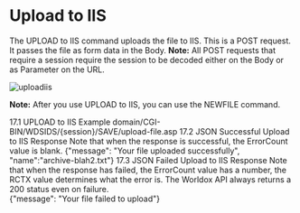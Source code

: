 # Upload to IIS

The UPLOAD to IIS command uploads the file to IIS. This is a POST request. It passes the file as form data in the Body.
**Note:** All POST requests that require a session require the session to be decoded either on the Body or as Parameter on the URL.
 
 ![uploadiis](worldox-web-api/images/uploadiis.png)
 
**Note:** After you use UPLOAD to IIS, you can use the NEWFILE command.

17.1	UPLOAD to IIS Example
domain/CGI-BIN/WDSIDS/{session}/SAVE/upload-file.asp
17.2	JSON Successful Upload to IIS Response
Note that when the response is successful, the ErrorCount value is blank. 
{"message": "Your file uploaded successfully", "name":"archive-blah2.txt"}
17.3	JSON Failed Upload to IIS Response 
Note that when the response has failed, the ErrorCount value has a number, the RCTX value determines what the error is. The Worldox API always returns a 200 status even on failure.  
{"message": "Your file failed to upload"}
